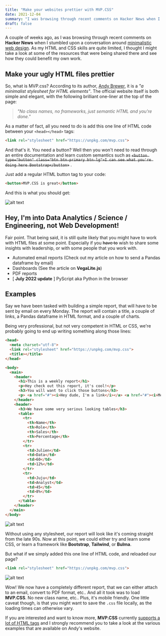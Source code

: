 ```yaml
---
title: "Make your websites prettier with MVP.CSS"
date: 2021-12-04
summary: "I was browsing through recent comments on Hacker News when I stumbled upon a conversation around minimalistic web design"
draft: false
---
```


<script src="https://cdn.counter.dev/script.js" data-id="205ad799-38b0-4d9a-ac65-2fdf615ff871" data-utcoffset="0"></script>

A couple of weeks ago, as I was browsing through recent comments on **Hacker News** when I stumbled upon a conversation around [minimalistic web design](https://news.ycombinator.com/item?id=22681270). As my HTML and CSS skills are quite limited, I thought I might take a look at some of the resources that were being shared there and see how they could benefit my own work. 

## Make your ugly HTML files prettier

So, what is MVP.css? According to its author, [Andy Brewer](https://andybrewer.github.io/mvp/), it is a *"a minimalist stylesheet for HTML elements"*. The official website itself is both simple and elegant, with the following brilliant one-liner at the top of the page:

> *"No class names, no frameworks, just semantic HTML and you're done."*

As a matter of fact, all you need to do is add this one line of HTML code between your `<head></head>` tags:

```html
<link rel="stylesheet" href="https://unpkg.com/mvp.css">
```

And that's it. You need a button? Well then you won't need to read through an entire documentation and learn custom semantics such as ~~`<button type="button" class="btn btn-primary btn-lg">I can see what you're doing here Bootstrap</button>`~~ .

Just add a regular HTML button tag to your code:

```html
<button>MVP.CSS is great</button>
```

And this is what you should get:

![alt text](/images/mvp01.png "Image")

## Hey, I'm into Data Analytics / Science / Engineering, not Web Development!

Fair point. That being said, it is still quite likely that you might have to work with HTML files at some point. Especially if you ~~have to~~ wish to share some insights with leadership, or with some people that you work with. 

*   Automated email reports (Check out my article on how to send a Pandas dataframe by email)
*   Dashboards (See the article on **VegaLite.js**)
*   PDF reports
*   [ **July 2022 update** ] PyScript aka Python in the browser

## Examples

Say we have been tasked with building a simple report, that will have to be sent by email on every Monday. The report will contain a title, a couple of links, a Pandas dataframe in HTML format, and a couple of charts.

Being very professional, but not very competent in HTML or CSS, we're probably going to end up writing something along those lines:

```html
<head>
  <meta charset="utf-8">
  <link rel="stylesheet" href="https://unpkg.com/mvp.css">
  <title></title>
</head>

<body>
  <main>
    <header>
      <h1>This is a weekly report</h1>
      <p>Hey check out this report, it's cool!</p>
      <h3>You will want to click those buttons</h3> 
      <p> <a href="#"><i>Hey dude, I'm a link</i></a> <a href="#"><i>Me too, I'm also a link!</i></a> </p>
    </header>
    <header>
      <h3>We have some very serious looking tables</h3>
      <table>
        <tr>
          <th>Name</th>
          <th>Role</th>
          <th>Sales</th>
          <th>Percentage</th>
        </tr>
        <tr>
          <td>Julien</td>
          <td>Data</td>
          <td>60</td>
          <td>12%</td>
        </tr>
        <tr>
          <td>Juju</td>
          <td>Analyst</td>
          <td>45</td>
          <td>8%</td>
        </tr>
      </table>
    </header>
  </main>
</body>
``` 

![alt text](/images/mvp02.png "Image")

Without using any stylesheet, our report will look like it's coming straight from the late 90s. Now at this point, we could either try and learn some CSS, or learn a framework like **Bootstrap**, **Tailwind**, or **Bulma**.

But what if we simply added this one line of HTML code, and reloaded our page?

```html
<link rel="stylesheet" href="https://unpkg.com/mvp.css">
```

![alt text](/images/mvp03.png "Image")

Wow! We now have a completely different report, that we can either attach to an email, convert to PDF format, etc.. And all it took was to load **MVP.CSS**. No new class name, etc.. Plus, it's mobile friendly. One little caveat though, is that you might want to save the `.css` file locally, as the loading times can otherwise vary.

If you are interested and want to know more, **MVP.CSS** currently [supports a lot of HTML tags](https://andybrewer.github.io/mvp/#docs) and I strongly recommend you to take a look at the various examples that are available on Andy's website.
